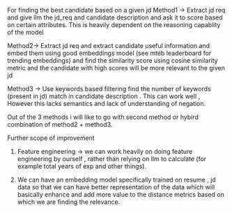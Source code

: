 For finding the best candidate based on a given jd 
Method1 -> Extract jd req and give llm the jd_req and candidate description and ask it to score based on certain attributes. This is heavily dependent on the reasoning capablity of the model


Method2-> Extract jd req and extract candidate useful information and embed them using good embeddings model (see mteb leaderboard for trending embeddings) and find the similarity score using cosine similarity
metric and the candidate with high scores will be more relevant to the given jd

Method3 -> Use keywords based filtering find the number of keywords (present in jd) match  in candidate description . This can work well , However this lacks semantics and lack of understanding of negation.


Out of the 3 methods i will like to go with second method  or hybird combination of method2 + method3.

Further scope of improvement
1. Feature engineering -> we can work heavily on doing feature engineering by ourself , rather than relying on llm to calculate (for example total years of exp and other things).

2. We can have an embedding model specifically trained on resume , jd data so that we can have better representation of the data which will basically enhance and add more value to the distance metrics based on which we are finding the relevance.



